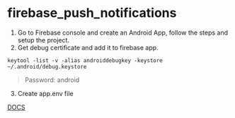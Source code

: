# firebase_push_notifications

1. Go to Firebase console and create an Android App, follow the steps and setup the project.
2. Get debug certificate and add it to firebase app.

~~~
keytool -list -v -alias androiddebugkey -keystore ~/.android/debug.keystore
~~~

> Password: android

3. Create app.env file

[DOCS](https://firebase.google.com/docs/cloud-messaging/flutter/client)

